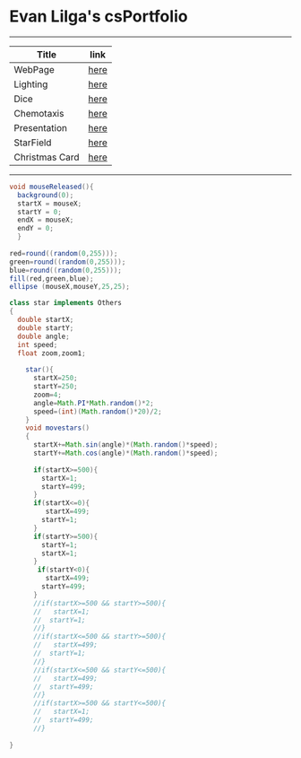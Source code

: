# Evan Lilga's csPortfolio
---
Title | link
------------ | -------------
WebPage | [here](https://lilgae.github.io/TestWeb/highlight.html)
Lighting | [here]()
Dice | [here]()
Chemotaxis | [here]()
Presentation | [here]()
StarField | [here]()
Christmas Card | [here]()
---

```Java
void mouseReleased(){
  background(0);
  startX = mouseX;
  startY = 0;
  endX = mouseX;
  endY = 0;
  }
  
red=round((random(0,255)));
green=round((random(0,255)));
blue=round((random(0,255)));
fill(red,green,blue);
ellipse (mouseX,mouseY,25,25);

class star implements Others
{
  double startX;
  double startY;
  double angle;
  int speed;
  float zoom,zoom1;
  
    star(){
      startX=250;
      startY=250;
      zoom=4;
      angle=Math.PI*Math.random()*2;
      speed=(int)(Math.random()*20)/2;
    }
    void movestars()
    {
      startX+=Math.sin(angle)*(Math.random()*speed);
      startY+=Math.cos(angle)*(Math.random()*speed);
      
      if(startX>=500){
        startX=1;
        startY=499;
      }
      if(startX<=0){
         startX=499;
        startY=1;
      }
      if(startY>=500){
        startY=1;
        startX=1;
      }
       if(startY<0){
         startX=499;
        startY=499;
      }
      //if(startX>=500 && startY>=500){
      //   startX=1;
      //  startY=1;
      //}
      //if(startX<=500 && startY>=500){
      //   startX=499;
      //  startY=1;
      //}
      //if(startX<=500 && startY<=500){
      //   startX=499;
      //  startY=499;
      //}
      //if(startX>=500 && startY<=500){
      //   startX=1;
      //  startY=499;
      //}
      
}
```
